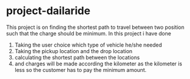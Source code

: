 # project-dailaride

This project is on finding the shortest path to travel between two position such that the charge should be minimum. In this project i have done 
1. Taking the user choice which type of vehicle he/she needed
2. Taking the pickup location and the drop location
3. calculating the shortest path between the locations
4. and charges will be made according the kilometer as the kilometer is less so the customer has to pay the minimum amount.

